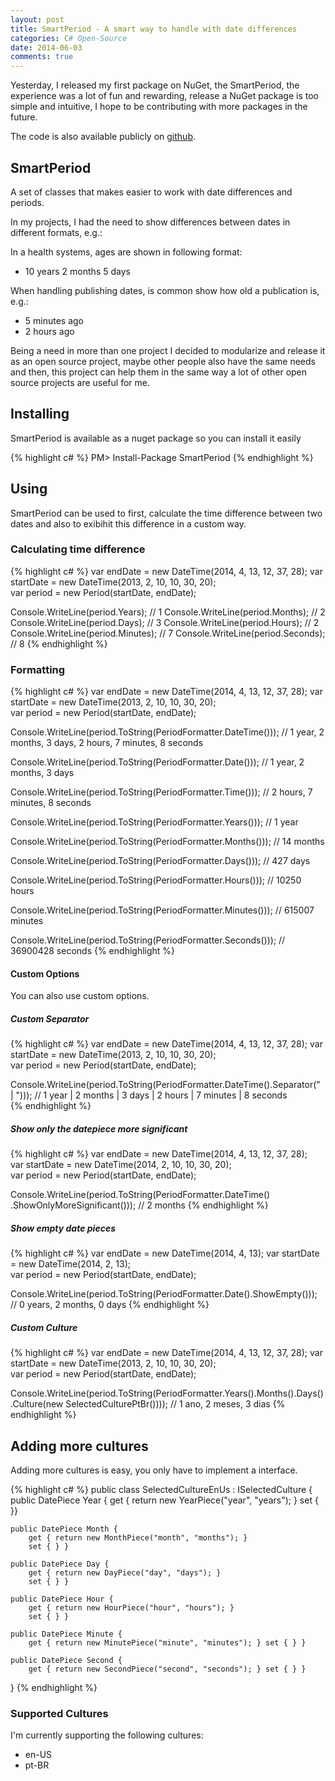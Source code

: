 ```yaml
---
layout: post
title: SmartPeriod - A smart way to handle with date differences
categories: C# Open-Source
date: 2014-06-03
comments: true
---
```

Yesterday, I released my first package on NuGet, the SmartPeriod, the experience was a lot of fun and rewarding, release a NuGet package is too simple and intuitive, I hope to be contributing with more packages in the future.

<!--more-->

The code is also available publicly on [github][1].

## SmartPeriod ##

A set of classes that makes easier to work with date differences and periods.

In my projects, I had the need to show differences between dates in different formats, e.g.:

In a health systems, ages are shown in following format:

- 10 years 2 months 5 days

When handling publishing dates, is common show how old a publication is, e.g.:

- 5 minutes ago
- 2 hours ago

Being a need in more than one project I decided to modularize and release it as an open source project, maybe other people also have the same needs and then, this project can help them in the same way a lot of other open source projects are useful for me.

## Installing ##

SmartPeriod is available as a nuget package so you can install it easily

{% highlight c# %}
PM> Install-Package SmartPeriod
{% endhighlight %}


## Using ##

SmartPeriod can be used to first, calculate the time difference between two dates and also to exibihit this difference in a custom way.

### Calculating time difference 

{% highlight c# %}
var endDate = new DateTime(2014, 4, 13, 12, 37, 28);
var startDate = new DateTime(2013, 2, 10, 10, 30, 20);            
var period = new Period(startDate, endDate);

Console.WriteLine(period.Years);   // 1
Console.WriteLine(period.Months);  // 2
Console.WriteLine(period.Days);    // 3
Console.WriteLine(period.Hours);   // 2
Console.WriteLine(period.Minutes); // 7
Console.WriteLine(period.Seconds); // 8
{% endhighlight %}

### Formatting ###

{% highlight c# %}
var endDate = new DateTime(2014, 4, 13, 12, 37, 28);
var startDate = new DateTime(2013, 2, 10, 10, 30, 20);            
var period = new Period(startDate, endDate);

Console.WriteLine(period.ToString(PeriodFormatter.DateTime()));
// 1 year, 2 months, 3 days, 2 hours, 7 minutes, 8 seconds

Console.WriteLine(period.ToString(PeriodFormatter.Date()));
// 1 year, 2 months, 3 days

Console.WriteLine(period.ToString(PeriodFormatter.Time()));
// 2 hours, 7 minutes, 8 seconds

Console.WriteLine(period.ToString(PeriodFormatter.Years()));
// 1 year

Console.WriteLine(period.ToString(PeriodFormatter.Months()));
// 14 months

Console.WriteLine(period.ToString(PeriodFormatter.Days()));
// 427 days

Console.WriteLine(period.ToString(PeriodFormatter.Hours()));
// 10250 hours

Console.WriteLine(period.ToString(PeriodFormatter.Minutes()));
// 615007 minutes

Console.WriteLine(period.ToString(PeriodFormatter.Seconds()));
// 36900428 seconds
{% endhighlight %}

#### Custom Options ####

You can also use custom options.

##### Custom Separator #####

{% highlight c# %}
var endDate = new DateTime(2014, 4, 13, 12, 37, 28);
var startDate = new DateTime(2013, 2, 10, 10, 30, 20);            
var period = new Period(startDate, endDate);

Console.WriteLine(period.ToString(PeriodFormatter.DateTime().Separator(" | ")));
// 1 year | 2 months | 3 days | 2 hours | 7 minutes | 8 seconds   
{% endhighlight %}

##### Show only the datepiece more significant #####
{% highlight c# %}
var endDate = new DateTime(2014, 4, 13, 12, 37, 28);            
var startDate = new DateTime(2014, 2, 10, 10, 30, 20);     
var period = new Period(startDate, endDate);

Console.WriteLine(period.ToString(PeriodFormatter.DateTime()
    .ShowOnlyMoreSignificant()));
// 2 months
{% endhighlight %}

##### Show empty date pieces #####

{% highlight c# %}
var endDate = new DateTime(2014, 4, 13);
var startDate = new DateTime(2014, 2, 13);            
var period = new Period(startDate, endDate);

Console.WriteLine(period.ToString(PeriodFormatter.Date().ShowEmpty()));
// 0 years, 2 months, 0 days
{% endhighlight %}

##### Custom Culture #####

{% highlight c# %}
var endDate = new DateTime(2014, 4, 13, 12, 37, 28);
var startDate = new DateTime(2013, 2, 10, 10, 30, 20);            
var period = new Period(startDate, endDate);

Console.WriteLine(period.ToString(PeriodFormatter.Years().Months().Days()
    .Culture(new SelectedCulturePtBr())));
// 1 ano, 2 meses, 3 dias
{% endhighlight %}

## Adding more cultures ##

Adding more cultures is easy, you only have to implement a interface.

{% highlight c# %}
public class SelectedCultureEnUs : ISelectedCulture
{
    public DatePiece Year { 
        get { return new YearPiece("year", "years"); } 
        set { }}
    
    public DatePiece Month { 
        get { return new MonthPiece("month", "months"); } 
        set { } }
    
    public DatePiece Day { 
        get { return new DayPiece("day", "days"); } 
        set { } }
    
    public DatePiece Hour { 
        get { return new HourPiece("hour", "hours"); } 
        set { } }
    
    public DatePiece Minute { 
        get { return new MinutePiece("minute", "minutes"); } set { } }
    
    public DatePiece Second { 
        get { return new SecondPiece("second", "seconds"); } set { } }
}
{% endhighlight %}

### Supported Cultures ###

I'm currently supporting the following cultures:

- en-US
- pt-BR

[1]: https://github.com/pauloortins/SmartPeriod 

